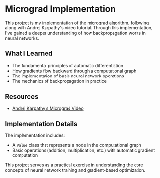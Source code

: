# Micrograd Implementation

This project is my implementation of the micrograd algorithm, following along with Andrej Karpathy's video tutorial. Through this implementation, I've gained a deeper understanding of how backpropagation works in neural networks.

## What I Learned

- The fundamental principles of automatic differentiation
- How gradients flow backward through a computational graph
- The implementation of basic neural network operations
- The mechanics of backpropagation in practice

## Resources

- [Andrej Karpathy's Micrograd Video](https://www.youtube.com/watch?v=VMj-3S1tku0)

## Implementation Details

The implementation includes:
- A `Value` class that represents a node in the computational graph
- Basic operations (addition, multiplication, etc.) with automatic gradient computation

This project serves as a practical exercise in understanding the core concepts of neural network training and gradient-based optimization.
